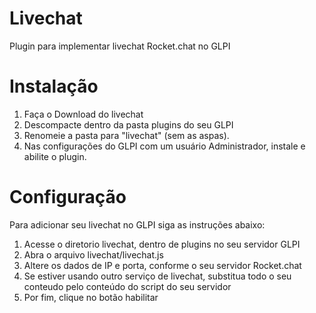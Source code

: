 # Livechat
Plugin para implementar livechat Rocket.chat no GLPI

# Instalação
1. Faça o Download do livechat
2. Descompacte dentro da pasta plugins do seu GLPI
3. Renomeie a pasta para "livechat" (sem as aspas).
4. Nas configurações do GLPI com um usuário Administrador, instale e abilite o plugin.

# Configuração
Para adicionar seu livechat no GLPI siga as instruções abaixo:

1. Acesse o diretorio livechat, dentro de plugins no seu servidor GLPI
2. Abra o arquivo livechat/livechat.js
3. Altere os dados de IP e porta, conforme o seu servidor Rocket.chat
4. Se estiver usando outro serviço de livechat, substitua todo o seu conteudo pelo conteúdo do script do seu servidor
5. Por fim, clique no botão habilitar
